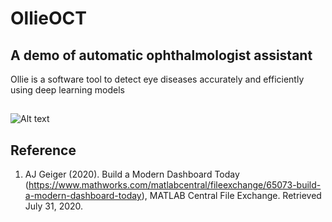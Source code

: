 # OllieOCT
## A demo of automatic ophthalmologist assistant 

Ollie is a software tool to detect eye diseases accurately and efficiently using deep learning models

##
![Alt text](relative/blob/master/Pictures/DLmodel.png)
##

## Reference
1. AJ Geiger (2020). Build a Modern Dashboard Today (https://www.mathworks.com/matlabcentral/fileexchange/65073-build-a-modern-dashboard-today), MATLAB Central File Exchange. Retrieved July 31, 2020.
